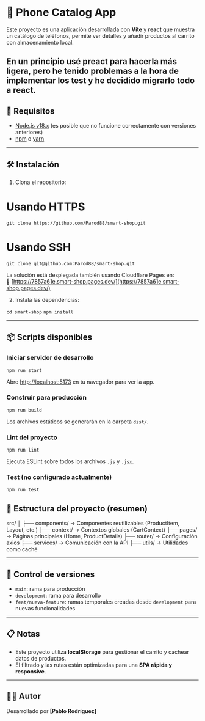 # 📱 Phone Catalog App

Este proyecto es una aplicación desarrollada con **Vite** y **react** que muestra un catálogo de teléfonos, permite ver detalles y añadir productos al carrito con almacenamiento local.

## En un principio usé preact para hacerla más ligera, pero he tenido problemas a la hora de implementar los test y he decidido migrarlo todo a react.

## 🚀 Requisitos

- [Node.js v18.x](https://nodejs.org/) (es posible que no funcione correctamente con versiones anteriores)
- [npm](https://www.npmjs.com/) o [yarn](https://yarnpkg.com/)

---

## 🛠 Instalación

1. Clona el repositorio:

# Usando HTTPS

`git clone https://github.com/Parod88/smart-shop.git`

# Usando SSH

`git clone git@github.com:Parod88/smart-shop.git`

La solución está desplegada también usando Cloudflare Pages en:  
🔗 [https://7857a61e.smart-shop.pages.dev/](https://7857a61e.smart-shop.pages.dev/)

2. Instala las dependencias:

`cd smart-shop`
`npm install`

---

## 📦 Scripts disponibles

### Iniciar servidor de desarrollo

`npm run start`

Abre [http://localhost:5173](http://localhost:5173) en tu navegador para ver la app.

### Construir para producción

`npm run build`

Los archivos estáticos se generarán en la carpeta `dist/`.

### Lint del proyecto

`npm run lint`

Ejecuta ESLint sobre todos los archivos `.js` y `.jsx`.

### Test (no configurado actualmente)

`npm run test`

## 📁 Estructura del proyecto (resumen)

src/
│
├── components/ → Componentes reutilizables (ProductItem, Layout, etc.)
├── context/ → Contextos globales (CartContext)
├── pages/ → Páginas principales (Home, ProductDetails)
├── router/ → Configuración axios
├── services/ → Comunicación con la API
├── utils/ → Utilidades como caché

---

## 🔀 Control de versiones

- `main`: rama para producción
- `development`: rama para desarrollo
- `feat/nueva-feature`: ramas temporales creadas desde `development` para nuevas funcionalidades

---

## 📋 Notas

- Este proyecto utiliza **localStorage** para gestionar el carrito y cachear datos de productos.
- El filtrado y las rutas están optimizadas para una **SPA rápida y responsive**.

---

## 🧑‍💻 Autor

Desarrollado por **[Pablo Rodríguez]**
